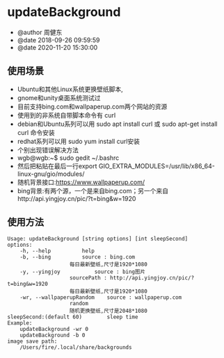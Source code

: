 # updateBackground
+ @author 周健东
+ @date 2018-09-26 09:59:59
+ @date 2020-11-20 15:30:00
## 使用场景
+ Ubuntu和其他Linux系统更换壁纸脚本,
+ gnome和unity桌面系统测试过
+ 目前支持bing.com和wallpaperup.com两个网站的资源
+ 使用到的非系统自带脚本命令有 curl 
+ debian和Ubuntu系列可以用 sudo apt install curl 或 sudo apt-get install curl 命令安装
+ redhat系列可以用 sudo yum install curl安装
+ 个别出现错误解决方法
+ wgb@wgb:~$ sudo gedit ~/.bashrc
+ 然后把粘贴在最后一行export GIO_EXTRA_MODULES=/usr/lib/x86_64-linux-gnu/gio/modules/
+ 随机背景接口:https://www.wallpaperup.com/
+ bing背景:有两个源，一个是来自bing.com；另一个来自http://api.yingjoy.cn/pic/?t=bing&w=1920
## 使用方法

	Usage: updateBackground [string options] [int sleepSecond]
	options:
		-h, --help			help
		-b, --bing			source : bing.com
						每日最新壁纸,尺寸是1920*1080
		-y, --yingjoy			source : bing图片
						sourcePath : http://api.yingjoy.cn/pic/?t=bing&w=1920
						每日最新壁纸,尺寸是1920*1080
		-wr, --wallpaperupRandom	source : wallpaperup.com
						random
						随机更换壁纸,尺寸是2048*1080
	sleepSecond:(default 60)		sleep time
	Example:
		updateBackground -wr 0
		updateBackground -b 0
	image save path:
		/Users/fire/.local/share/backgrounds
